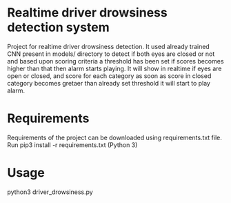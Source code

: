 # Realtime driver drowsiness detection system
Project for realtime driver drowsiness detection. It used already trained CNN present in models/ directory to detect if both eyes are closed or not and based upon scoring criteria a threshold has been set if scores becomes higher than that then alarm starts playing.
It will show in realtime if eyes are open or closed, and score for each category as soon as score in closed category becomes gretaer than already set threshold it will start to play alarm.

# Requirements

Requirements of the project can be downloaded using requirements.txt file. Run pip3 install -r requirements.txt (Python 3)
 
# Usage

python3 driver_drowsiness.py 
